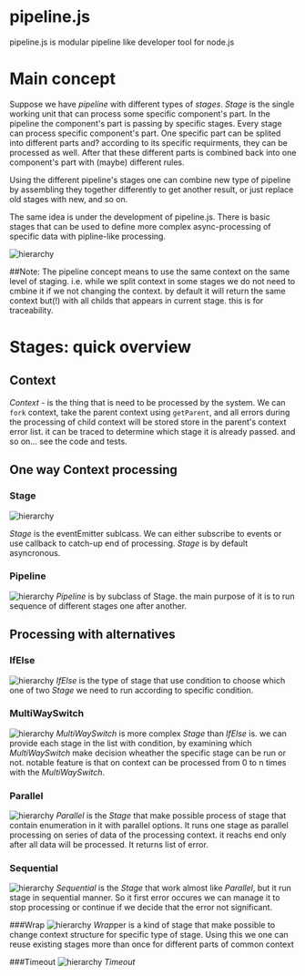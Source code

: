 # pipeline.js
pipeline.js is modular pipeline like developer tool for node.js

# Main concept

Suppose we have *pipeline* with different types of *stages*.
*Stage* is the single working unit that can process some specific component's part. In the pipeline the component's part is passing by specific stages. Every stage can process specific component's part. One specific part can be splited into different parts and? according to its specific requirments, they can be processed as well. After that these different parts is combined back into one component's part with (maybe) different rules.

Using the different pipeline's stages one can combine new type of pipeline by assembling they together differently to get another result, or just replace old stages with new, and so on.

The same idea is under the development of pipeline.js.
There is basic stages that can be used to define more complex async-processing of specific data with pipline-like processing.

![hierarchy](./stages/hierarchy.png)

##Note:
The pipeline concept means to use the same context on the same level of staging.
i.e. while we split context in some stages we do not need to cmbine it if we not changing the context. by default it will return the same context but(!) with all childs that appears in current stage. this is for traceability.

# Stages: quick overview
## Context

*Context* - is the thing that is need to be processed by the system.
We can `fork` context, take the parent context using `getParent`, and all errors during the processing of child context will be stored store in the parent's context error list. it can be traced to determine which stage it is already passed. and so on... see the code and tests.

## One way Context processing
### Stage
![hierarchy](./stages/Stage/class.png)

*Stage* is the eventEmitter sublcass. We can either subscribe to events or use callback to catch-up end of processing.
*Stage* is by default asyncronous.

### Pipeline
![hierarchy](./stages/Pipeline/class.png)
*Pipeline* is by subclass of Stage. the main purpose of it is to run sequence of different stages one after another.

## Processing with alternatives
### IfElse
![hierarchy](./stages/IfElse/class.png)
*IfElse* is the type of stage that use condition to choose which one of two *Stage* we need to run according to specific condition.

### MultiWaySwitch
![hierarchy](./stages/MultiWaySwitch/class.png)
*MultiWaySwitch* is more complex *Stage* than *IfElse* is.
we can provide each stage in the list with condition, by examining which *MultiWaySwitch* make decision wheather the specific stage can be run or not.
notable feature is that on context can be processed from 0 to n times with the *MultiWaySwitch*.

### Parallel
![hierarchy](./stages/Parallel/class.png)
*Parallel* is the *Stage* that make possible process of stage that contain enumeration in it with parallel options. It runs one stage as parallel processing on series of data of the processing context.
it reachs end only after all data will be processed. It returns list of error.

### Sequential
![hierarchy](./stages/Sequential/class.png)
*Sequential* is the *Stage* that work almost like *Parallel*, but it run stage in sequential manner. So it first error occures we can manage it to stop processing or continue if we decide that the error not significant.

###Wrap
![hierarchy](./stages/Sequential/class.png)
*Wrap*per is a kind of stage that make possible to change context structure for specific type of stage. Using this we one can reuse existing stages more than once for different parts of common context

###Timeout
![hierarchy](./stages/Timeout/class.png)
*Timeout*
